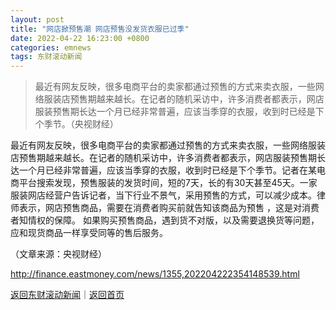 ```yaml
---
layout: post
title: "网店掀预售潮 网店预售没发货衣服已过季"
date: 2022-04-22 16:23:00 +0800
categories: emnews
tags: 东财滚动新闻
---
```

> 最近有网友反映，很多电商平台的卖家都通过预售的方式来卖衣服，一些网络服装店预售期越来越长。在记者的随机采访中，许多消费者都表示，网店服装预售期长达一个月已经非常普遍，应该当季穿的衣服，收到时已经是下个季节。（央视财经）

<p>最近有网友反映，很多电商平台的卖家都通过预售的方式来卖衣服，一些网络服装店预售期越来越长。在记者的随机采访中，许多消费者都表示，网店服装预售期长达一个月已经非常普遍，应该当季穿的衣服，收到时已经是下个季节。记者在某电商平台搜索发现，预售服装的发货时间，短的7天，长的有30天甚至45天。一家服装网店经营户告诉记者，当下行业不景气，采用预售的方式，可以减少成本。律师表示，网店预售商品，需要在消费者购买前就告知该商品为预售 ，这是对消费者知情权的保障。 如果购买预售商品，遇到货不对版，以及需要退换货等问题，应和现货商品一样享受同等的售后服务。</p><p class="em_media">（文章来源：央视财经）</p>

<http://finance.eastmoney.com/news/1355,202204222354148539.html>

[返回东财滚动新闻](//finews.withounder.com/emnews/)｜[返回首页](//finews.withounder.com/)